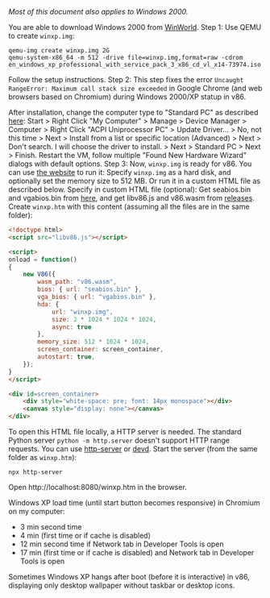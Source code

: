 *Most of this document also applies to Windows 2000.*

You are able to download Windows 2000 from [WinWorld](https://winworldpc.com/download/413638c2-8d18-c39a-11c3-a4e284a2c3a5).
Step 1:
Use QEMU to create `winxp.img`:

```
qemu-img create winxp.img 2G
qemu-system-x86_64 -m 512 -drive file=winxp.img,format=raw -cdrom en_windows_xp_professional_with_service_pack_3_x86_cd_vl_x14-73974.iso
```

Follow the setup instructions.
Step 2:
This step fixes the error `Uncaught RangeError: Maximum call stack size exceeded` in Google Chrome (and web browsers based on Chromium) during Windows 2000/XP statup in v86.

After installation, change the computer type to "Standard PC" as described [here](http://web.archive.org/web/20220528021535/https://www.scm-pc-card.de/file/manual/FAQ/acpi_uninstallation_windows_xp_english.pdf):
Start > Right Click "My Computer" > Manage >
Device Manager > Computer > Right Click "ACPI Uniprocessor PC" > Update Driver... >
No, not this time > Next > Install from a list or specific location (Advanced) > Next >
Don't search. I will choose the driver to install. > Next > Standard PC > Next > Finish.
Restart the VM, follow multiple "Found New Hardware Wizard" dialogs with default options.
Step 3:
Now, `winxp.img` is ready for v86. You can use [the website](https://copy.sh/v86/) to run it:
Specify `winxp.img` as a hard disk, and optionally set the memory size to 512 MB.
Or run it in a custom HTML file as described below.
Specify in custom HTML file (optional):
Get seabios.bin and vgabios.bin from [here](https://github.com/copy/v86/tree/master/bios),
and get libv86.js and v86.wasm from [releases](https://github.com/copy/v86/releases/tag/latest).
Create `winxp.htm` with this content (assuming all the files are in the same folder):

```html
<!doctype html>
<script src="libv86.js"></script>

<script>
onload = function()
{
    new V86({
        wasm_path: "v86.wasm",
        bios: { url: "seabios.bin" },
        vga_bios: { url: "vgabios.bin" },
        hda: {
            url: "winxp.img",
            size: 2 * 1024 * 1024 * 1024,
            async: true
        },
        memory_size: 512 * 1024 * 1024,
        screen_container: screen_container,
        autostart: true,
    });
}
</script>

<div id=screen_container>
    <div style="white-space: pre; font: 14px monospace"></div>
    <canvas style="display: none"></canvas>
</div>
```

To open this HTML file locally, a HTTP server is needed. The standard Python server `python -m http.server` doesn't support HTTP range requests.
You can use [http-server](https://www.npmjs.com/package/http-server) or [devd](https://github.com/cortesi/devd).
Start the server (from the same folder as `winxp.htm`):
```
npx http-server
```
Open http://localhost:8080/winxp.htm in the browser.

Windows XP load time (until start button becomes responsive) in Chromium on my computer:
* 3 min second time
* 4 min (first time or if cache is disabled)
* 12 min second time if Network tab in Developer Tools is open
* 17 min (first time or if cache is disabled) and Network tab in Developer Tools is open

Sometimes Windows XP hangs after boot (before it is interactive) in v86,
displaying only desktop wallpaper without taskbar or desktop icons.
